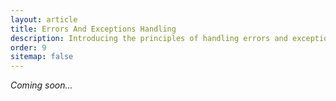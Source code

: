 ```yaml
---
layout: article
title: Errors And Exceptions Handling
description: Introducing the principles of handling errors and exceptions in Visual Basic
order: 9
sitemap: false
---
```

*Coming soon...*